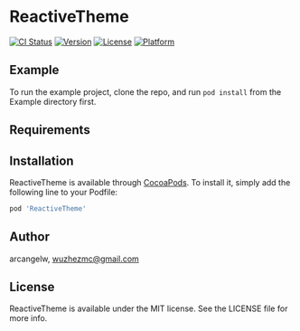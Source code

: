 # ReactiveTheme

[![CI Status](https://img.shields.io/travis/arcangelw/ReactiveTheme.svg?style=flat)](https://travis-ci.org/arcangelw/ReactiveTheme)
[![Version](https://img.shields.io/cocoapods/v/ReactiveTheme.svg?style=flat)](https://cocoapods.org/pods/ReactiveTheme)
[![License](https://img.shields.io/cocoapods/l/ReactiveTheme.svg?style=flat)](https://cocoapods.org/pods/ReactiveTheme)
[![Platform](https://img.shields.io/cocoapods/p/ReactiveTheme.svg?style=flat)](https://cocoapods.org/pods/ReactiveTheme)

## Example

To run the example project, clone the repo, and run `pod install` from the Example directory first.

## Requirements

## Installation

ReactiveTheme is available through [CocoaPods](https://cocoapods.org). To install
it, simply add the following line to your Podfile:

```ruby
pod 'ReactiveTheme'
```

## Author

arcangelw, wuzhezmc@gmail.com

## License

ReactiveTheme is available under the MIT license. See the LICENSE file for more info.

